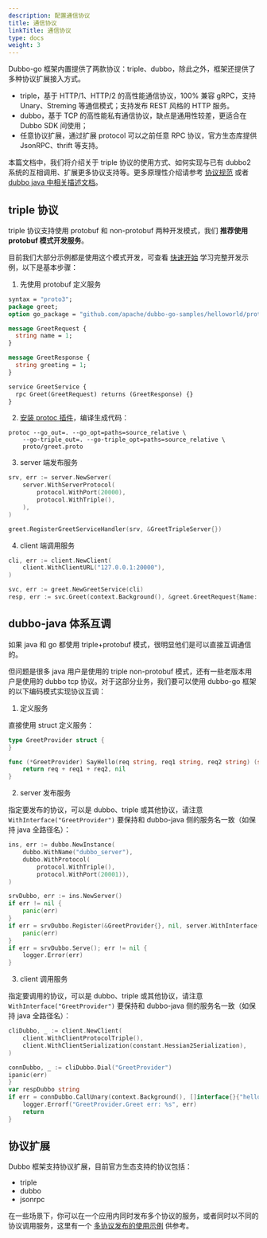 ```yaml
---
description: 配置通信协议
title: 通信协议
linkTitle: 通信协议
type: docs
weight: 3
---
```


Dubbo-go 框架内置提供了两款协议：triple、dubbo，除此之外，框架还提供了多种协议扩展接入方式。
* triple，基于 HTTP/1、HTTP/2 的高性能通信协议，100% 兼容 gRPC，支持 Unary、Streming 等通信模式；支持发布 REST 风格的 HTTP 服务。
 * dubbo，基于 TCP 的高性能私有通信协议，缺点是通用性较差，更适合在 Dubbo SDK 间使用；
 * 任意协议扩展，通过扩展 protocol 可以之前任意 RPC 协议，官方生态库提供 JsonRPC、thrift 等支持。

本篇文档中，我们将介绍关于 triple 协议的使用方式、如何实现与已有 dubbo2 系统的互相调用、扩展更多协议支持等。更多原理性介绍请参考 [协议规范](/zh-cn/overview/reference/protocols/triple-spec/) 或者 [dubbo java 中相关描述文档](/zh-cn/overview/mannual/java-sdk/tasks/protocols/protocol/)。

## triple 协议
triple 协议支持使用 protobuf 和 non-protobuf 两种开发模式，我们 **推荐使用 protobuf 模式开发服务**。

目前我们大部分示例都是使用这个模式开发，可查看 [快速开始](/zh-cn/overview/mannual/golang-sdk/quickstart/rpc/) 学习完整开发示例，以下是基本步骤：

1. 先使用 protobuf 定义服务

```protobuf
syntax = "proto3";
package greet;
option go_package = "github.com/apache/dubbo-go-samples/helloworld/proto;greet";

message GreetRequest {
  string name = 1;
}

message GreetResponse {
  string greeting = 1;
}

service GreetService {
  rpc Greet(GreetRequest) returns (GreetResponse) {}
}
```

2. [安装 protoc 插件](/zh-cn/overview/mannual/golang-sdk/quickstart/rpc/#前置条件)，编译生成代码：
```shell
protoc --go_out=. --go_opt=paths=source_relative \
    --go-triple_out=. --go-triple_opt=paths=source_relative \
    proto/greet.proto
```

3. server 端发布服务
```go
srv, err := server.NewServer(
	server.WithServerProtocol(
		protocol.WithPort(20000),
		protocol.WithTriple(),
	),
)

greet.RegisterGreetServiceHandler(srv, &GreetTripleServer{})
```

4. client 端调用服务
```go
cli, err := client.NewClient(
	client.WithClientURL("127.0.0.1:20000"),
)

svc, err := greet.NewGreetService(cli)
resp, err := svc.Greet(context.Background(), &greet.GreetRequest{Name: "hello world"})
```

## dubbo-java 体系互调

如果 java 和 go 都使用 triple+protobuf  模式，很明显他们是可以直接互调通信的。

但问题是很多 java 用户是使用的 triple non-protobuf 模式，还有一些老版本用户是使用的 dubbo tcp 协议。对于这部分业务，我们要可以使用 dubbo-go 框架的以下编码模式实现协议互调：

1. 定义服务

直接使用 struct 定义服务：

```go
type GreetProvider struct {
}

func (*GreetProvider) SayHello(req string, req1 string, req2 string) (string, error) {
	return req + req1 + req2, nil
}
```

2. server 发布服务

指定要发布的协议，可以是 dubbo、triple 或其他协议，请注意 `WithInterface("GreetProvider")` 要保持和 dubbo-java 侧的服务名一致（如保持 java 全路径名）：

```go
ins, err := dubbo.NewInstance(
	dubbo.WithName("dubbo_server"),
	dubbo.WithProtocol(
		protocol.WithTriple(),
		protocol.WithPort(20001)),
)

srvDubbo, err := ins.NewServer()
if err != nil {
	panic(err)
}
if err = srvDubbo.Register(&GreetProvider{}, nil, server.WithInterface("GreetProvider")); err != nil {
	panic(err)
}
if err = srvDubbo.Serve(); err != nil {
	logger.Error(err)
}
```

3. client 调用服务

指定要调用的协议，可以是 dubbo、triple 或其他协议，请注意 `WithInterface("GreetProvider")` 要保持和 dubbo-java 侧的服务名一致（如保持 java 全路径名）：

```go
cliDubbo, _ := client.NewClient(
	client.WithClientProtocolTriple(),
	client.WithClientSerialization(constant.Hessian2Serialization),
)

connDubbo, _ := cliDubbo.Dial("GreetProvider")
ipanic(err)
}
var respDubbo string
if err = connDubbo.CallUnary(context.Background(), []interface{}{"hello", "new", "dubbo"}, &respDubbo, "SayHello"); err != nil {
	logger.Errorf("GreetProvider.Greet err: %s", err)
	return
}
```

## 协议扩展

Dubbo 框架支持协议扩展，目前官方生态支持的协议包括：
* triple
* dubbo
* jsonrpc


在一些场景下，你可以在一个应用内同时发布多个协议的服务，或者同时以不同的协议调用服务，这里有一个 [多协议发布的使用示例](https://github.com/apache/dubbo-go-samples/tree/main/multirpc) 供参考。


